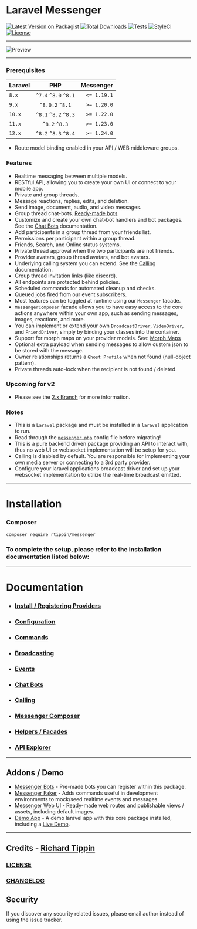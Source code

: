 # Laravel Messenger

[![Latest Version on Packagist][ico-version]][link-packagist]
[![Total Downloads][ico-downloads]][link-downloads]
[![Tests][ico-test]][link-test]
[![StyleCI][ico-styleci]][link-styleci]
[![License][ico-license]][link-license]

---

![Preview](https://raw.githubusercontent.com/RTippin/messenger/1.x/docs/images/image1.png?raw=true)

---

### Prerequisites

| Laravel |         PHP          |   Messenger |
|---------|:--------------------:|------------:|
| `8.x`   | `^7.4` `^8.0` `^8.1` | `<= 1.19.1` |
| `9.x`   |   `^8.0.2` `^8.1`    | `>= 1.20.0` |
| `10.x`  | `^8.1` `^8.2` `^8.3` | `>= 1.22.0` |
| `11.x`  |    `^8.2` `^8.3`     | `>= 1.23.0` |
| `12.x`  | `^8.2` `^8.3` `^8.4` | `>= 1.24.0` |

- Route model binding enabled in your API / WEB middleware groups.

### Features
- Realtime messaging between multiple models.
- RESTful API, allowing you to create your own UI or connect to your mobile app.
- Private and group threads.
- Message reactions, replies, edits, and deletion.
- Send image, document, audio, and video messages.
- Group thread chat-bots. [Ready-made bots][link-messenger-bots]
- Customize and create your own chat-bot handlers and bot packages. See the [Chat Bots][link-chat-bots] documentation.
- Add participants in a group thread from your friends list.
- Permissions per participant within a group thread.
- Friends, Search, and Online status systems.
- Private thread approval when the two participants are not friends.
- Provider avatars, group thread avatars, and bot avatars.
- Underlying calling system you can extend. See the [Calling][link-calling] documentation.
- Group thread invitation links (like discord).
- All endpoints are protected behind policies.
- Scheduled commands for automated cleanup and checks.
- Queued jobs fired from our event subscribers.
- Most features can be toggled at runtime using our `Messenger` facade.
- `MessengerComposer` facade allows you to have easy access to the core actions anywhere within your own app, such as sending messages, images, reactions, and more.
- You can implement or extend your own `BroadcastDriver`, `VideoDriver`, and `FriendDriver`, simply by binding your classes into the container.
- Support for morph maps on your provider models. See: [Morph Maps][link-morph-maps]
- Optional extra payload when sending messages to allow custom json to be stored with the message.
- Owner relationships returns a `Ghost Profile` when not found (null-object pattern).
- Private threads auto-lock when the recipient is not found / deleted.

### Upcoming for v2
- Please see the [2.x Branch][link-2x-branch] for more information.

### Notes
- This is a `Laravel` package and must be installed in a `laravel` application to run.
- Read through the [`messenger.php`][link-config] config file before migrating!
- This is a pure backend driven package providing an API to interact with, thus no web UI or websocket implementation will be setup for you.
- Calling is disabled by default. You are responsible for implementing your own media server or connecting to a 3rd party provider.
- Configure your laravel applications broadcast driver and set up your websocket implementation to utilize the real-time broadcast emitted.

---

# Installation

### Composer

```bash
composer require rtippin/messenger
```

### To complete the setup, please refer to the installation documentation listed below:

---

# Documentation

- ### [Install / Registering Providers][link-installation]
- ### [Configuration][link-configuration]
- ### [Commands][link-commands]
- ### [Broadcasting][link-broadcasting]
- ### [Events][link-events]
- ### [Chat Bots][link-chat-bots]
- ### [Calling][link-calling]
- ### [Messenger Composer][link-messenger-composer]
- ### [Helpers / Facades][link-helpers]
- ### [API Explorer][link-api-explorer]

---

## Addons / Demo

- [Messenger Bots][link-messenger-bots] - Pre-made bots you can register within this package.
- [Messenger Faker][link-messenger-faker] - Adds commands useful in development environments to mock/seed realtime events and messages.
- [Messenger Web UI][link-messenger-ui] - Ready-made web routes and publishable views / assets, including default images.
- [Demo App][link-demo-source] - A demo laravel app with this core package installed, including a [Live Demo][link-live-demo].

---

## Credits - [Richard Tippin][link-author]

### [LICENSE][link-license]

### [CHANGELOG][link-changelog]

## Security

If you discover any security related issues, please email author instead of using the issue tracker.

[ico-version]: https://img.shields.io/packagist/v/rtippin/messenger.svg?style=plastic&cacheSeconds=3600
[ico-downloads]: https://img.shields.io/packagist/dt/rtippin/messenger.svg?style=plastic&cacheSeconds=3600
[ico-styleci]: https://styleci.io/repos/309521487/shield?style=plastic&cacheSeconds=3600
[ico-license]: https://img.shields.io/github/license/RTippin/messenger?style=plastic
[link-packagist]: https://packagist.org/packages/rtippin/messenger
[link-test]: https://github.com/RTippin/messenger/actions
[ico-test]: https://img.shields.io/github/actions/workflow/status/rtippin/messenger/test.yml?branch=1.x&style=plastic
[link-downloads]: https://packagist.org/packages/rtippin/messenger
[link-license]: https://packagist.org/packages/rtippin/messenger
[link-styleci]: https://styleci.io/repos/309521487
[link-author]: https://github.com/rtippin
[link-config]: https://github.com/RTippin/messenger/blob/1.x/config/messenger.php
[link-api-explorer]: https://tippindev.com/api-explorer
[link-morph-maps]: https://laravel.com/docs/8.x/eloquent-relationships#custom-polymorphic-types
[link-messenger-bots]: https://github.com/RTippin/messenger-bots
[link-messenger-faker]: https://github.com/RTippin/messenger-faker
[link-messenger-ui]: https://github.com/RTippin/messenger-ui
[link-demo-source]: https://github.com/RTippin/messenger-demo
[link-live-demo]: https://tippindev.com
[link-installation]: docs/Installation.md
[link-configuration]: docs/Configuration.md
[link-commands]: docs/Commands.md
[link-broadcasting]: docs/Broadcasting.md
[link-events]: docs/Events.md
[link-calling]: docs/Calling.md
[link-chat-bots]: docs/ChatBots.md
[link-helpers]: docs/Helpers.md
[link-messenger-composer]: docs/Composer.md
[link-changelog]: https://github.com/RTippin/messenger/blob/1.x/CHANGELOG.md
[link-license]: https://github.com/RTippin/messenger/blob/1.x/LICENSE.md
[link-2x-branch]: https://github.com/RTippin/messenger/tree/2.x